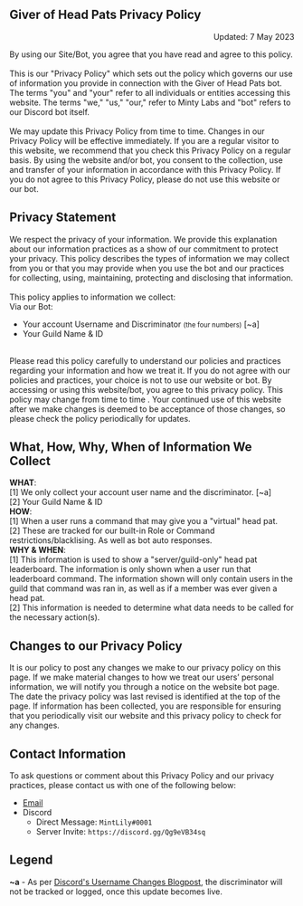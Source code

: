 <h2>Giver of Head Pats Privacy Policy</h2>
<div style="text-align: right">
  <p>Updated: 7 May 2023</p>
</div>
<div>
  <p>
    By using our Site/Bot, you agree that you have read and agree to this policy.
    <br />
    <br />
    This is our "Privacy Policy" which sets out the policy which governs our use of information you provide in connection with the Giver of Head Pats bot. The terms "you" and "your" refer to all individuals or entities accessing this
    website. The terms "we," "us," "our," refer to Minty Labs and "bot" refers to our Discord bot itself.
    <br />
    <br />
    We may update this Privacy Policy from time to time. Changes in our Privacy Policy will be effective immediately. If you are a regular visitor to this website, we recommend that you check this Privacy Policy on a regular basis. By
    using the website and/or bot, you consent to the collection, use and transfer of your information in accordance with this Privacy Policy. If you do not agree to this Privacy Policy, please do not use this website or our bot.
  </p>

  <h2>Privacy Statement</h2>
  <p>
    We respect the privacy of your information. We provide this explanation about our information practices as a show of our commitment to protect your privacy. This policy describes the types of information we may collect from you or
    that you may provide when you use the bot and our practices for collecting, using, maintaining, protecting and disclosing that information.
    <br />
    <br />
    This policy applies to information we collect:
    <br />
    Via our Bot:
  </p>

  <ul>
    <li>Your account Username and Discriminator <small>(the four numbers)</small> [~a]</li>
    <li>Your Guild Name & ID</li>
  </ul>
  <br />
  Please read this policy carefully to understand our policies and practices regarding your information and how we treat it. If you do not agree with our policies and practices, your choice is not to use our website or bot. By accessing
  or using this website/bot, you agree to this privacy policy. This policy may change from time to time
  <span hidden>(see <a href="unset">Changes to Our Privacy Policy</a>)</span>. Your continued use of this website after we make changes is deemed to be acceptance of those changes, so please check the policy periodically for updates.

  <h2>What, How, Why, When of Information We Collect</h2>
  <p>
    <b>WHAT</b>:&nbsp;<br>
    [1] We only collect your account user name and the discriminator. [~a]<br>
    [2] Your Guild Name & ID 
    <br />
    <b>HOW</b>:&nbsp;<br>
    [1] When a user runs a command that may give you a "virtual" head pat.<br>
    [2] These are tracked for our built-in Role or Command restrictions/blacklising. As well as bot auto responses. 
    <br />
    <b>WHY &amp; WHEN</b>:&nbsp;<br>
    [1] This information is used to show a "server/guild-only" head pat leaderboard. The information is only shown when a user run that leaderboard command. The information shown will only contain users in the guild that command was ran in, as well as if a member was ever given a head pat.<br>
    [2] This information is needed to determine what data needs to be called for the necessary action(s). 
  </p>
  <h2>Changes to our Privacy Policy</h2>
  <p>
    It is our policy to post any changes we make to our privacy policy on this page. If we make material changes to how we treat our users’ personal information, we will notify you through a notice on the website bot page. The date the
    privacy policy was last revised is identified at the top of the page. If information has been collected, you are responsible for ensuring that you periodically visit our website and this privacy policy to check for any changes.
  </p>
  <h2>Contact Information</h2>
  <p>
    To ask questions or comment about this Privacy Policy and our privacy practices, please contact us with one of the following below:
  </p>

  <ul>
    <li><a href="mailto:admin@mintlily.lgbt?subject=GoHP%20Privacy%20Policy%20Contact%20Info%20Clicked">Email</a></li>
    <li>
      Discord
      <ul>
        <li>Direct Message: <code>MintLily#0001</code></li>
        <li>Server Invite: <code>https://discord.gg/Qg9eVB34sq</code></li>
      </ul>
    </li>
  </ul>

  <h2>Legend</h2>
  <p><b>~a</b> - As per <a href="https://discord.com/blog/usernames" target="_blank">Discord&#39;s Username Changes Blogpost</a>, the discriminator will not be tracked or logged, once this update becomes live.</p>
</div>
